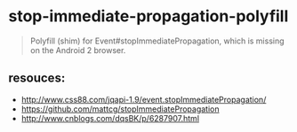 # stop-immediate-propagation-polyfill
> Polyfill (shim) for Event#stopImmediatePropagation, which is missing on the Android 2 browser.


## resouces:
+ http://www.css88.com/jqapi-1.9/event.stopImmediatePropagation/
+ https://github.com/mattcg/stopImmediatePropagation
+ http://www.cnblogs.com/dqsBK/p/6287907.html